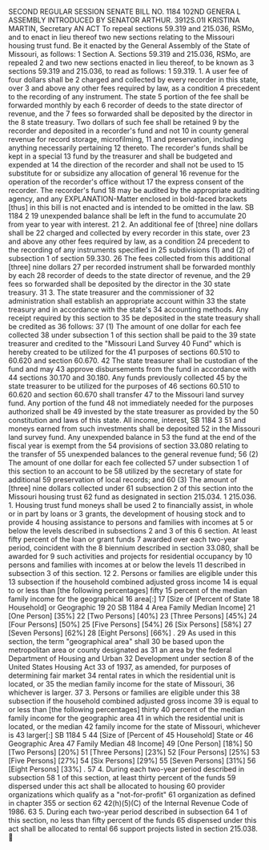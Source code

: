 SECOND REGULAR SESSION
SENATE BILL NO. 1184
102ND GENERA L ASSEMBLY
INTRODUCED BY SENATOR ARTHUR.
3912S.01I KRISTINA MARTIN, Secretary
AN ACT
To repeal sections 59.319 and 215.036, RSMo, and to enact in lieu thereof two new sections
relating to the Missouri housing trust fund.
Be it enacted by the General Assembly of the State of Missouri, as follows:
1 Section A. Sections 59.319 and 215.036, RSMo, are repealed
2 and two new sections enacted in lieu thereof, to be known as
3 sections 59.319 and 215.036, to read as follows:
1 59.319. 1. A user fee of four dollars shall be
2 charged and collected by every recorder in this state, over
3 and above any other fees required by law, as a condition
4 precedent to the recording of any instrument. The state
5 portion of the fee shall be forwarded monthly by each
6 recorder of deeds to the state director of revenue, and the
7 fees so forwarded shall be deposited by the director in the
8 state treasury. Two dollars of such fee shall be retained
9 by the recorder and deposited in a recorder's fund and not
10 in county general revenue for record storage, microfilming,
11 and preservation, including anything necessarily pertaining
12 thereto. The recorder's funds shall be kept in a special
13 fund by the treasurer and shall be budgeted and expended at
14 the direction of the recorder and shall not be used to
15 substitute for or subsidize any allocation of general
16 revenue for the operation of the recorder's office without
17 the express consent of the recorder. The recorder's fund
18 may be audited by the appropriate auditing agency, and any
EXPLANATION-Matter enclosed in bold-faced brackets [thus] in this bill is not enacted
and is intended to be omitted in the law.
SB 1184 2
19 unexpended balance shall be left in the fund to accumulate
20 from year to year with interest.
21 2. An additional fee of [three] nine dollars shall be
22 charged and collected by every recorder in this state, over
23 and above any other fees required by law, as a condition
24 precedent to the recording of any instruments specified in
25 subdivisions (1) and (2) of subsection 1 of section 59.330.
26 The fees collected from this additional [three] nine dollars
27 per recorded instrument shall be forwarded monthly by each
28 recorder of deeds to the state director of revenue, and the
29 fees so forwarded shall be deposited by the director in the
30 state treasury.
31 3. The state treasurer and the commissioner of
32 administration shall establish an appropriate account within
33 the state treasury and in accordance with the state's
34 accounting methods. Any receipt required by this section to
35 be deposited in the state treasury shall be credited as
36 follows:
37 (1) The amount of one dollar for each fee collected
38 under subsection 1 of this section shall be paid to the
39 state treasurer and credited to the "Missouri Land Survey
40 Fund" which is hereby created to be utilized for the
41 purposes of sections 60.510 to 60.620 and section 60.670.
42 The state treasurer shall be custodian of the fund and may
43 approve disbursements from the fund in accordance with
44 sections 30.170 and 30.180. Any funds previously collected
45 by the state treasurer to be utilized for the purposes of
46 sections 60.510 to 60.620 and section 60.670 shall transfer
47 to the Missouri land survey fund. Any portion of the fund
48 not immediately needed for the purposes authorized shall be
49 invested by the state treasurer as provided by the
50 constitution and laws of this state. All income, interest,
SB 1184 3
51 and moneys earned from such investments shall be deposited
52 in the Missouri land survey fund. Any unexpended balance in
53 the fund at the end of the fiscal year is exempt from the
54 provisions of section 33.080 relating to the transfer of
55 unexpended balances to the general revenue fund;
56 (2) The amount of one dollar for each fee collected
57 under subsection 1 of this section to an account to be
58 utilized by the secretary of state for additional
59 preservation of local records; and
60 (3) The amount of [three] nine dollars collected under
61 subsection 2 of this section into the Missouri housing trust
62 fund as designated in section 215.034.
1 215.036. 1. Housing trust fund moneys shall be used
2 to financially assist, in whole or in part by loans or
3 grants, the development of housing stock and to provide
4 housing assistance to persons and families with incomes at
5 or below the levels described in subsections 2 and 3 of this
6 section. At least fifty percent of the loan or grant funds
7 awarded over each two-year period, coincident with the
8 biennium described in section 33.080, shall be awarded for
9 such activities and projects for residential occupancy by
10 persons and families with incomes at or below the levels
11 described in subsection 3 of this section.
12 2. Persons or families are eligible under this
13 subsection if the household combined adjusted gross income
14 is equal to or less than [the following percentages] fifty
15 percent of the median family income for the geographical
16 area[:]
17 [Size of [Percent of State
18 Household] or Geographic
19
20
SB 1184 4
Area Family
Median Income]
21 [One Person] [35%]
22 [Two Persons] [40%]
23 [Three Persons] [45%]
24 [Four Persons] [50%]
25 [Five Persons] [54%]
26 [Six Persons] [58%]
27 [Seven Persons] [62%]
28 [Eight Persons] [66%] .
29 As used in this section, the term "geographical area" shall
30 be based upon the metropolitan area or county designated as
31 an area by the federal Department of Housing and Urban
32 Development under section 8 of the United States Housing Act
33 of 1937, as amended, for purposes of determining fair market
34 rental rates in which the residential unit is located, or
35 the median family income for the state of Missouri,
36 whichever is larger.
37 3. Persons or families are eligible under this
38 subsection if the household combined adjusted gross income
39 is equal to or less than [the following percentages] thirty
40 percent of the median family income for the geographic area
41 in which the residential unit is located, or the median
42 family income for the state of Missouri, whichever is
43 larger[:]
SB 1184 5
44 [Size of [Percent of
45 Household] State or
46 Geographic Area
47 Family Median
48 Income]
49 [One Person] [18%]
50 [Two Persons] [20%]
51 [Three Persons] [23%]
52 [Four Persons] [25%]
53 [Five Persons] [27%]
54 [Six Persons] [29%]
55 [Seven Persons] [31%]
56 [Eight Persons] [33%] .
57 4. During each two-year period described in subsection
58 1 of this section, at least thirty percent of the funds
59 dispersed under this act shall be allocated to housing
60 provider organizations which qualify as a "not-for-profit"
61 organization as defined in chapter 355 or section
62 42(h)(5)(C) of the Internal Revenue Code of 1986.
63 5. During each two-year period described in subsection
64 1 of this section, no less than fifty percent of the funds
65 dispensed under this act shall be allocated to rental
66 support projects listed in section 215.038.
